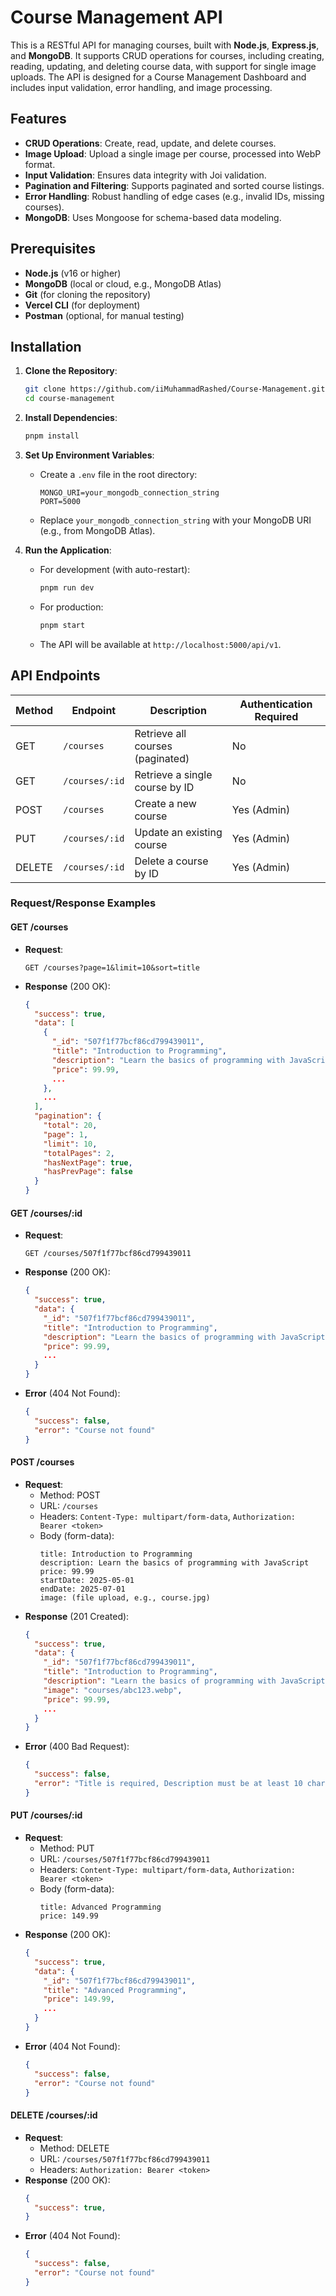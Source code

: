 # Course Management API

This is a RESTful API for managing courses, built with **Node.js**, **Express.js**, and **MongoDB**. It supports CRUD operations for courses, including creating, reading, updating, and deleting course data, with support for single image uploads. The API is designed for a Course Management Dashboard and includes input validation, error handling, and image processing.

## Features
- **CRUD Operations**: Create, read, update, and delete courses.
- **Image Upload**: Upload a single image per course, processed into WebP format.
- **Input Validation**: Ensures data integrity with Joi validation.
- **Pagination and Filtering**: Supports paginated and sorted course listings.
- **Error Handling**: Robust handling of edge cases (e.g., invalid IDs, missing courses).
- **MongoDB**: Uses Mongoose for schema-based data modeling.

## Prerequisites
- **Node.js** (v16 or higher)
- **MongoDB** (local or cloud, e.g., MongoDB Atlas)
- **Git** (for cloning the repository)
- **Vercel CLI** (for deployment)
- **Postman** (optional, for manual testing)

## Installation

1. **Clone the Repository**:
   ```bash
   git clone https://github.com/iiMuhammadRashed/Course-Management.git
   cd course-management
   ```

2. **Install Dependencies**:
   ```bash
   pnpm install
   ```

3. **Set Up Environment Variables**:
   - Create a `.env` file in the root directory:
     ```env
     MONGO_URI=your_mongodb_connection_string
     PORT=5000
     ```
   - Replace `your_mongodb_connection_string` with your MongoDB URI (e.g., from MongoDB Atlas).

4. **Run the Application**:
   - For development (with auto-restart):
     ```bash
     pnpm run dev
     ```
   - For production:
     ```bash
     pnpm start
     ```
   - The API will be available at `http://localhost:5000/api/v1`.

## API Endpoints

| Method | Endpoint                | Description                     | Authentication Required |
|--------|-------------------------|---------------------------------|-------------------------|
| GET    | `/courses`          | Retrieve all courses (paginated)| No                      |
| GET    | `/courses/:id`      | Retrieve a single course by ID  | No                      |
| POST   | `/courses`          | Create a new course            | Yes (Admin)             |
| PUT    | `/courses/:id`      | Update an existing course      | Yes (Admin)             |
| DELETE | `/courses/:id`      | Delete a course by ID          | Yes (Admin)             |

### Request/Response Examples

#### GET /courses
- **Request**:
  ```
  GET /courses?page=1&limit=10&sort=title
  ```
- **Response** (200 OK):
  ```json
  {
    "success": true,
    "data": [
      {
        "_id": "507f1f77bcf86cd799439011",
        "title": "Introduction to Programming",
        "description": "Learn the basics of programming with JavaScript",
        "price": 99.99,
        ...
      },
      ...
    ],
    "pagination": {
      "total": 20,
      "page": 1,
      "limit": 10,
      "totalPages": 2,
      "hasNextPage": true,
      "hasPrevPage": false
    }
  }
  ```

#### GET /courses/:id
- **Request**:
  ```
  GET /courses/507f1f77bcf86cd799439011
  ```
- **Response** (200 OK):
  ```json
  {
    "success": true,
    "data": {
      "_id": "507f1f77bcf86cd799439011",
      "title": "Introduction to Programming",
      "description": "Learn the basics of programming with JavaScript",
      "price": 99.99,
      ...
    }
  }
  ```
- **Error** (404 Not Found):
  ```json
  {
    "success": false,
    "error": "Course not found"
  }
  ```

#### POST /courses
- **Request**:
  - Method: POST
  - URL: `/courses`
  - Headers: `Content-Type: multipart/form-data`, `Authorization: Bearer <token>`
  - Body (form-data):
    ```
    title: Introduction to Programming
    description: Learn the basics of programming with JavaScript
    price: 99.99
    startDate: 2025-05-01
    endDate: 2025-07-01
    image: (file upload, e.g., course.jpg)
    ```
- **Response** (201 Created):
  ```json
  {
    "success": true,
    "data": {
      "_id": "507f1f77bcf86cd799439011",
      "title": "Introduction to Programming",
      "description": "Learn the basics of programming with JavaScript",
      "image": "courses/abc123.webp",
      "price": 99.99,
      ...
    }
  }
  ```
- **Error** (400 Bad Request):
  ```json
  {
    "success": false,
    "error": "Title is required, Description must be at least 10 characters"
  }
  ```

#### PUT /courses/:id
- **Request**:
  - Method: PUT
  - URL: `/courses/507f1f77bcf86cd799439011`
  - Headers: `Content-Type: multipart/form-data`, `Authorization: Bearer <token>`
  - Body (form-data):
    ```
    title: Advanced Programming
    price: 149.99
    ```
- **Response** (200 OK):
  ```json
  {
    "success": true,
    "data": {
      "_id": "507f1f77bcf86cd799439011",
      "title": "Advanced Programming",
      "price": 149.99,
      ...
    }
  }
  ```
- **Error** (404 Not Found):
  ```json
  {
    "success": false,
    "error": "Course not found"
  }
  ```

#### DELETE /courses/:id
- **Request**:
  - Method: DELETE
  - URL: `/courses/507f1f77bcf86cd799439011`
  - Headers: `Authorization: Bearer <token>`
- **Response** (200 OK):
  ```json
  {
    "success": true,
  }
  ```
- **Error** (404 Not Found):
  ```json
  {
    "success": false,
    "error": "Course not found"
  }
  ```